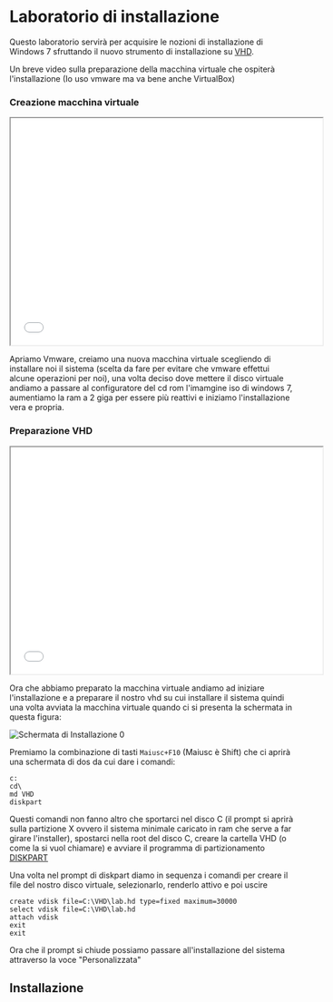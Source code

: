 # Laboratorio di installazione

Questo laboratorio servirà per acquisire le nozioni di installazione di Windows 7 sfruttando il nuovo strumento di installazione su [VHD](/vhd/).

Un breve video sulla preparazione della macchina virtuale che ospiterà l'installazione (Io uso vmware ma va bene anche VirtualBox)

### Creazione macchina virtuale

<iframe class="youtube-iframe" src="../video/vm_create.mp4" autoplay=0 style="width: 550px; height: 400px;"></iframe>

Apriamo Vmware, creiamo una nuova macchina virtuale scegliendo di installare noi il sistema (scelta da fare per evitare che vmware effettui alcune operazioni per noi), una volta deciso dove mettere il disco virtuale andiamo a passare al configuratore del cd rom l'imamgine iso di windows 7, aumentiamo la ram a 2 giga per essere più reattivi e iniziamo l'installazione vera e propria.

### Preparazione VHD

<iframe src="../video/vhd_create.mp4" autoplay=0 style="width: 550px; height: 400px;"></iframe>

Ora che abbiamo preparato la macchina virtuale andiamo ad iniziare l'installazione e a preparare il nostro vhd su cui installare il sistema quindi una volta avviata la macchina virtuale quando ci si presenta la schermata in questa figura:

![Schermata di Installazione 0](/img/install_schermata_0.png)

Premiamo la combinazione di tasti `Maiusc+F10` (Maiusc è Shift) che ci aprirà una schermata di dos da cui dare i comandi:

    c:
    cd\
    md VHD
    diskpart

Questi comandi non fanno altro che sportarci nel disco C (il prompt si aprirà sulla partizione X ovvero il sistema minimale caricato in ram che serve a far girare l'installer), spostarci nella root del disco C, creare la cartella VHD (o come la si vuol chiamare) e avviare il programma di partizionamento [DISKPART](https://technet.microsoft.com/it-it/library/Cc766465(v=WS.10).aspx)

Una volta nel prompt di diskpart diamo in sequenza i comandi per creare il file del nostro disco virtuale, selezionarlo, renderlo attivo e poi uscire

    create vdisk file=C:\VHD\lab.hd type=fixed maximum=30000
    select vdisk file=C:\VHD\lab.hd
    attach vdisk
    exit
    exit

Ora che il prompt si chiude possiamo passare all'installazione del sistema attraverso la voce "Personalizzata"

## Installazione


